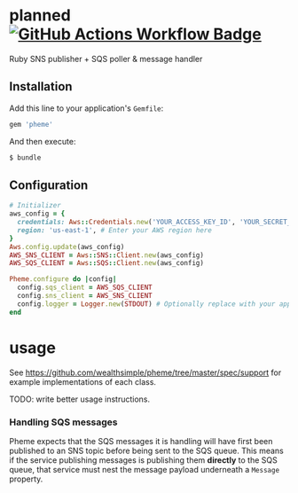 # planned [![GitHub Actions Workflow Badge](https://github.com/wealthsimple/planned/actions/workflows/master-workflow.yml/badge.svg)](https://github.com/wealthsimple/ws-railway/actions)

Ruby SNS publisher + SQS poller & message handler

## Installation

Add this line to your application's `Gemfile`:

```ruby
gem 'pheme'
```

And then execute:
```bash
$ bundle
```

## Configuration

```ruby
# Initializer
aws_config = {
  credentials: Aws::Credentials.new('YOUR_ACCESS_KEY_ID', 'YOUR_SECRET_ACCESS_KEY'),
  region: 'us-east-1', # Enter your AWS region here
}
Aws.config.update(aws_config)
AWS_SNS_CLIENT = Aws::SNS::Client.new(aws_config)
AWS_SQS_CLIENT = Aws::SQS::Client.new(aws_config)

Pheme.configure do |config|
  config.sqs_client = AWS_SQS_CLIENT
  config.sns_client = AWS_SNS_CLIENT
  config.logger = Logger.new(STDOUT) # Optionally replace with your app logger, e.g. `Rails.logger`
end
```

# usage

See https://github.com/wealthsimple/pheme/tree/master/spec/support for example implementations of each class.

TODO: write better usage instructions.

### Handling SQS messages

Pheme expects that the SQS messages it is handling will have first been published to an SNS topic
before being sent to the SQS queue. This means if the service publishing messages is publishing them
**directly** to the SQS queue, that service must nest the message payload underneath a `Message` property.
